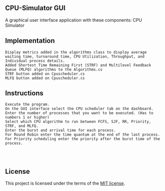 ## CPU-Simulator GUI
A graphical user interface application with these components: CPU Simulator


## Implementation

```
Display metrics added in the algorithms class to display average waiting time, turnaround time, CPU Utilization, Throughput, and Individual process details.
Added Shortest Time Remaining First (STRF) and Multilevel Feedback Queue (MLFQ) algorithms to the Algorithms.cs
STRF button added on Cpuscheduler.cs
MLFQ button added on Cpuscheduler.cs
```

## Instructions
```
Execute the program.
On the GUI interface select the CPU scheduler tab on the dashboard.
Enter the number of processes that you want to be executed. (Has to numbers 1 or higher)
Select which CPU algorithm to run between FCFS, SJF, RR, Priority, STRF, and MLFQ.
Enter the burst and arrival time for each process. 
For Round Robin enter the time quantum at the end of the last process.
For Priority scheduling enter the priority after the burst time of the process.




```
## License
This project is licensed under the terms of the [MIT license](https://choosealicense.com/licenses/mit/).
